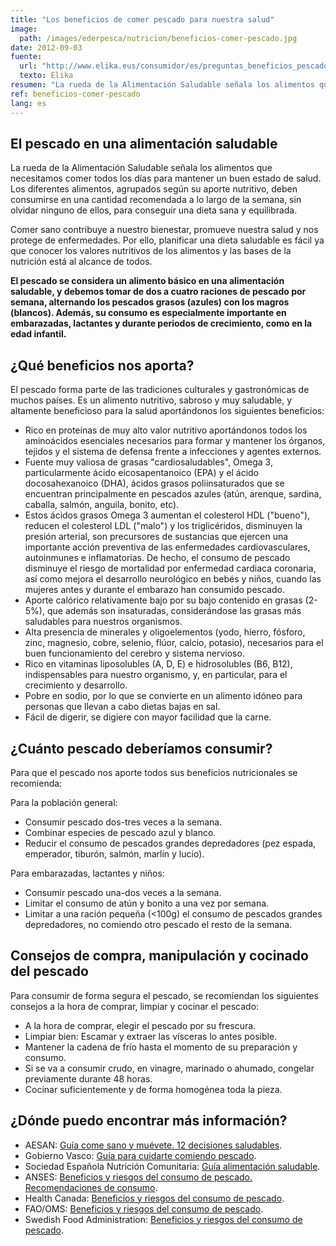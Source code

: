 ```yaml
---
title: "Los beneficios de comer pescado para nuestra salud"
image:
  path: /images/ederpesca/nutricion/beneficios-comer-pescado.jpg
date: 2012-09-03
fuente:
  url: "http://www.elika.eus/consumidor/es/preguntas_beneficios_pescado.asp"
  texto: Elika
resumen: "La rueda de la Alimentación Saludable señala los alimentos que necesitamos comer todos los días para mantener un buen estado de salud. Los diferentes alimentos, agrupados según su aporte nutritivo, deben consumirse en una cantidad recomendada a lo largo de la semana, sin olvidar ninguno de ellos, para conseguir una dieta sana y equilibrada."
ref: beneficios-comer-pescado
lang: es
---
```


## El pescado en una alimentación saludable

La rueda de la Alimentación Saludable señala los alimentos que necesitamos comer todos los días para mantener un buen estado de salud. Los diferentes alimentos, agrupados según su aporte nutritivo, deben consumirse en una cantidad recomendada a lo largo de la semana, sin olvidar ninguno de ellos, para conseguir una dieta sana y equilibrada.

Comer sano contribuye a nuestro bienestar, promueve nuestra salud y nos protege de enfermedades. Por ello, planificar una dieta saludable es fácil ya que conocer los valores nutritivos de los alimentos y las bases de la nutrición está al alcance de todos.

**El pescado se considera un alimento básico en una alimentación saludable, y debemos tomar de dos a cuatro raciones de pescado por semana, alternando los pescados grasos (azules) con los magros (blancos). Además, su consumo es especialmente importante en embarazadas, lactantes y durante periodos de crecimiento, como en la edad infantil.**

## ¿Qué beneficios nos aporta?

El pescado forma parte de las tradiciones culturales y gastronómicas de muchos países. Es un alimento nutritivo, sabroso y muy saludable, y altamente beneficioso para la salud aportándonos los siguientes beneficios:

- Rico en proteínas de muy alto valor nutritivo aportándonos todos los aminoácidos esenciales necesarios para formar y mantener los órganos, tejidos y el sistema de defensa frente a infecciones y agentes externos.
- Fuente muy valiosa de grasas "cardiosaludables", Omega 3, particularmente ácido eicosapentanoico (EPA) y el ácido docosahexanoico (DHA), ácidos grasos poliinsaturados que se encuentran principalmente en pescados azules (atún, arenque, sardina, caballa, salmón, anguila, bonito, etc).
- Estos ácidos grasos Omega 3 aumentan el colesterol HDL ("bueno"), reducen el colesterol LDL ("malo") y los triglicéridos, disminuyen la presión arterial, son precursores de sustancias que ejercen una importante acción preventiva de las enfermedades cardiovasculares, autoinmunes e inflamatorias. De hecho, el consumo de pescado disminuye el riesgo de mortalidad por enfermedad cardiaca coronaria, así como mejora el desarrollo neurológico en bebés y niños, cuando las mujeres antes y durante el embarazo han consumido pescado.
- Aporte calórico relativamente bajo por su bajo contenido en grasas (2-5%), que además son insaturadas, considerándose las grasas más saludables para nuestros organismos.
- Alta presencia de minerales y oligoelementos (yodo, hierro, fósforo, zinc, magnesio, cobre, selenio, flúor, calcio, potasio), necesarios para el buen funcionamiento del cerebro y sistema nervioso.
- Rico en vitaminas liposolubles (A, D, E) e hidrosolubles (B6, B12), indispensables para nuestro organismo, y, en particular, para el crecimiento y desarrollo.
- Pobre en sodio, por lo que se convierte en un alimento idóneo para personas que llevan a cabo dietas bajas en sal.
- Fácil de digerir, se digiere con mayor facilidad que la carne.

## ¿Cuánto pescado deberíamos consumir?

Para que el pescado nos aporte todos sus beneficios nutricionales se recomienda:

Para la población general:

- Consumir pescado dos-tres veces a la semana.
- Combinar especies de pescado azul y blanco.
- Reducir el consumo de pescados grandes depredadores (pez espada, emperador, tiburón, salmón, marlín y lucio).

Para embarazadas, lactantes y niños:

- Consumir pescado una-dos veces a la semana.
- Limitar el consumo de atún y bonito a una vez por semana.
- Limitar a una ración pequeña (<100g) el consumo de pescados grandes depredadores, no comiendo otro pescado el resto de la semana.

## Consejos de compra, manipulación y cocinado del pescado

Para consumir de forma segura el pescado, se recomiendan los siguientes consejos a la hora de comprar, limpiar y cocinar el pescado:

- A la hora de comprar, elegir el pescado por su frescura.
- Limpiar bien: Escamar y extraer las vísceras lo antes posible.
- Mantener la cadena de frío hasta el momento de su preparación y consumo.
- Si se va a consumir crudo, en vinagre, marinado o ahumado, congelar previamente durante 48 horas.
- Cocinar suficientemente y de forma homogénea toda la pieza.

## ¿Dónde puedo encontrar más información?

- AESAN: [Guía come sano y muévete. 12 decisiones saludables](http://www.aesan.msc.es/AESAN/docs/docs/publicaciones_estudios/nutricion/Come_sano_y_muevete.pdf).
- Gobierno Vasco: [Guía para cuidarte comiendo pescado](http://www.elika.eus/datos/articulos/Archivo499/gu%C3%ADa%20%20ok%20castellano_final.pdf).
- Sociedad Española Nutrición Comunitaria: [Guía alimentación saludable](http://www.aesan.msc.es/AESAN/docs/docs/publicaciones_estudios/nutricion/guia_alimentacion.pdf).
- ANSES: [Beneficios y riesgos del consumo de pescado. Recomendaciones de consumo](http://www.afssa.fr/Poisson/index.htm).
- Health Canada: [Beneficios y riesgos del consumo de pescado](http://www.hc-sc.gc.ca/fn-an/alt_formats/hpfb-dgpsa/pdf/nutrition/merc_fish_poisson-eng.pdf).
- FAO/OMS: [Beneficios y riesgos del consumo de pescado](http://whqlibdoc.who.int/publications/2011/9789241564311_eng.pdf).
- Swedish Food Administration: [Beneficios y riesgos del consumo de pescado](http://www.slv.se/upload/dokument/rapporter/mat_naring/2007_12_risks_and_benefits_of_fish_consumption.pdf).
